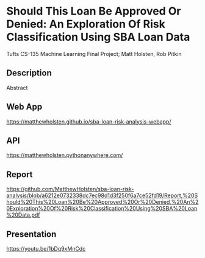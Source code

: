 # Should This Loan Be Approved Or Denied: An Exploration Of Risk Classification Using SBA Loan Data
Tufts CS-135 Machine Learning Final Project; Matt Holsten, Rob Pitkin

## Description
Abstract

## Web App
https://matthewholsten.github.io/sba-loan-risk-analysis-webapp/

## API
https://matthewholsten.pythonanywhere.com/

## Report
https://github.com/MatthewHolsten/sba-loan-risk-analysis/blob/a6212e0732338dc7ec98d1d3f250f6a7ce52fd19/Report,%20Should%20This%20Loan%20Be%20Approved%20Or%20Denied,%20An%20Exploration%20Of%20Risk%20Classification%20Using%20SBA%20Loan%20Data.pdf

## Presentation
https://youtu.be/1bDq9xMnCdc
